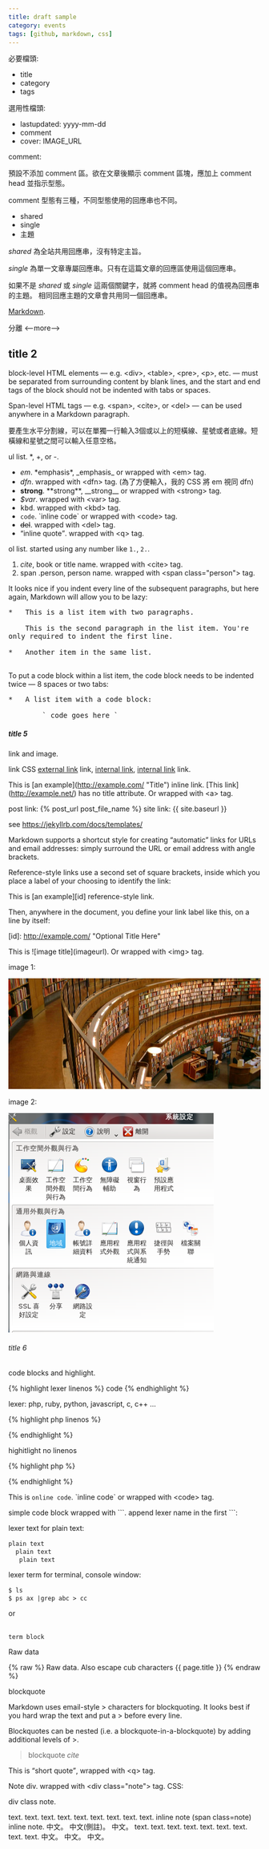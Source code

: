 ```yaml
---
title: draft sample
category: events
tags: [github, markdown, css]
---
```


必要檔頭:

* title
* category
* tags

選用性檔頭:

* lastupdated: yyyy-mm-dd
* comment
* cover: IMAGE_URL

comment:

預設不添加 comment 區。欲在文章後顯示 comment 區塊，應加上 comment head 並指示型態。

comment 型態有三種，不同型態使用的回應串也不同。

* shared
* single
* 主題

*shared* 為全站共用回應串，沒有特定主旨。

*single* 為單一文章專屬回應串。只有在這篇文章的回應區使用這個回應串。

如果不是 *shared* 或 *single* 這兩個關鍵字，就將 comment head 的值視為回應串的主題。
相同回應主題的文章會共用同一個回應串。


[Markdown](http://daringfireball.net/projects/markdown/syntax).

分離 <span>&lt;\-\-more\-\-&gt;</span>

<!--more-->

## title 2

block-level HTML elements — e.g. \<div\>, \<table\>, \<pre\>, \<p\>, etc. — must be separated from surrounding content by blank lines, and the start and end tags of the block should not be indented with tabs or spaces.

Span-level HTML tags — e.g. \<span\>, \<cite\>, or \<del\> — can be used anywhere in a Markdown paragraph.

要產生水平分割線，可以在單獨一行輸入3個或以上的短橫線、星號或者底線。短橫線和星號之間可以輸入任意空格。


ul list. *, +, or -.

* <em>em</em>. \*emphasis\*, \_emphasis\_ or wrapped with \<em\> tag.
* <dfn>dfn</dfn>. wrapped with \<dfn\> tag. (為了方便輸入，我的 CSS 將 em 視同 dfn)
* <strong>strong</strong>.  \*\*strong\*\*, \_\_strong\_\_ or wrapped with \<strong\> tag.
* <var>$var</var>. wrapped with \<var\> tag.
* <kbd>kbd</kbd>. wrapped with \<kbd\> tag.
* <code>code</code>. \`inline code\` or wrapped with \<code\> tag.
* <del>del</del>. wrapped with \<del\> tag.
* <q>inline quote</q>. wrapped with \<q\> tag.

ol list. started using any number like `1.`, `2.`.

1. <cite>cite</cite>, book or title name. wrapped with \<cite\> tag.
2. <span class="person">span .person</span>, person name. wrapped with \<span class="person"\> tag.

It looks nice if you indent every line of the subsequent paragraphs, but here again, Markdown will allow you to be lazy:

<pre>
*   This is a list item with two paragraphs.

    This is the second paragraph in the list item. You're
only required to indent the first line.

*   Another item in the same list.

</pre>

To put a code block within a list item, the code block needs to be indented twice — 8 spaces or two tabs:

<pre>
*   A list item with a code block:

        ` code goes here `
</pre>

##### title 5

link and image.

link CSS <a href="http://www.google.com/">external link</a> link, <a href="http://rocksaying.tw/">internal link</a>, <a href="/archives/234">internal link</a> link.

This is \[an example\](http://example.com/ "Title") inline link. \[This link\](http://example.net/) has no title attribute. Or wrapped with \<a\> tag.

post link: {% post_url post_file_name %}
site link: {{ site.baseurl }}

see https://jekyllrb.com/docs/templates/

Markdown supports a shortcut style for creating “automatic” links for URLs and email addresses: simply surround the URL or email address with angle brackets.

Reference-style links use a second set of square brackets, inside which you place a label of your choosing to identify the link:

This is \[an example\]\[id\] reference-style link.

Then, anywhere in the document, you define your link label like this, on a line by itself:

\[id\]: http://example.com/  "Optional Title Here"

This is \!\[image title\](imageurl). Or wrapped with \<img\> tag.

image 1:

![image title](/assets/images/library.jpg)

image 2:

![small image](/assets/images/Debian8_language.png)

###### title 6

code blocks and highlight.

{% highlight lexer linenos %}
code
{% endhighlight %}

lexer: php, ruby, python, javascript, c, c++ ...

{% highlight php linenos %}
<?php
echo "Hello $name\n"; // test overflow-x: auto. fsd fadfdsa fdsa fdsa fdsa fdsa
echo "Hello $name\n";
echo "Hello $name\n";
echo "Hello $name\n";
echo "Hello $name\n";
echo "Hello $name\n";
echo "Hello $name\n";
echo "Hello $name\n";
echo "Hello $name\n";
?>
{% endhighlight %}

highitlight no linenos

{% highlight php %}
<?php
echo "Hello $name\n";
?>
{% endhighlight %}

This is `online code`. &#96;inline code&#96; or wrapped with \<code\> tag.

simple code block wrapped with &#96;&#96;&#96;. append lexer name in the first &#96;&#96;&#96;:

lexer text for plain text:

```text
plain text
  plain text
   plain text

```

lexer term for terminal, console window:

~~~term
$ ls
$ ps ax |grep abc > cc

~~~

or

<pre><code class="language-term">
term block
</code></pre>

Raw data

{% raw %}
Raw data. Also escape cub characters
{{ page.title }}
{% endraw %}

blockquote

Markdown uses email-style \> characters for blockquoting. It looks best if you hard wrap the text and put a \> before every line.

Blockquotes can be nested (i.e. a blockquote-in-a-blockquote) by adding additional levels of \>.

> blockquote
> <cite>cite</cite>

This is <q>short quote</q>, wrapped with \<q\> tag.

Note div. wrapped with \<div class="note"\> tag. CSS:

<div class="note">
div class note.
</div>

text. text. text. text. text. text. text. text. text.
inline note (<span class="note">span class=note</span>) inline note.
中文。 中文(<span class="note">側註</span>)。 中文。
text. text. text. text. text. text. text. text. text.
中文。 中文。 中文。

